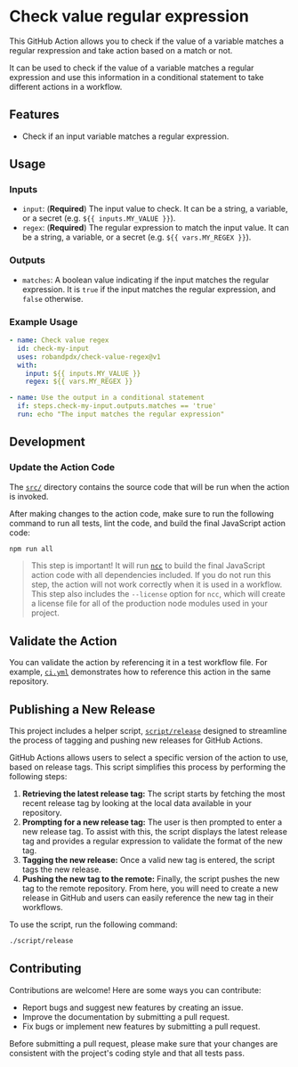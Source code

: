 # Check value regular expression

This GitHub Action allows you to check if the value of a variable matches
a regular rexpression and take action based on a match or not.

It can be used to check if the value of a variable matches a regular expression
and use this information in a conditional statement to take different actions in
a workflow.

## Features

- Check if an input variable matches a regular expression.

## Usage

### Inputs

- `input`: (**Required**) The input value to check. It can be a string, a
  variable, or a secret (e.g. `${{ inputs.MY_VALUE }}`).
- `regex`: (**Required**) The regular expression to match the input value. It
  can be a string, a variable, or a secret (e.g. `${{ vars.MY_REGEX }}`).

### Outputs

- `matches`: A boolean value indicating if the input matches the regular
  expression. It is `true` if the input matches the regular expression, and
  `false` otherwise.

### Example Usage

```yaml
- name: Check value regex
  id: check-my-input
  uses: robandpdx/check-value-regex@v1
  with:
    input: ${{ inputs.MY_VALUE }}
    regex: ${{ vars.MY_REGEX }}

- name: Use the output in a conditional statement
  if: steps.check-my-input.outputs.matches == 'true'
  run: echo "The input matches the regular expression"
```

## Development

### Update the Action Code

The [`src/`](./src/) directory contains the source code that will be run when
the action is invoked.

After making changes to the action code, make sure to run the following command
to run all tests, lint the code, and build the final JavaScript action code:

```bash
npm run all
```

> This step is important! It will run [`ncc`](https://github.com/vercel/ncc) to
> build the final JavaScript action code with all dependencies included. If you
> do not run this step, the action will not work correctly when it is used in a
> workflow. This step also includes the `--license` option for `ncc`, which will
> create a license file for all of the production node modules used in your
> project.

## Validate the Action

You can validate the action by referencing it in a test workflow file. For
example, [`ci.yml`](./.github/workflows/ci.yml) demonstrates how to reference
this action in the same repository.

## Publishing a New Release

This project includes a helper script, [`script/release`](./script/release)
designed to streamline the process of tagging and pushing new releases for
GitHub Actions.

GitHub Actions allows users to select a specific version of the action to use,
based on release tags. This script simplifies this process by performing the
following steps:

1. **Retrieving the latest release tag:** The script starts by fetching the most
   recent release tag by looking at the local data available in your repository.
1. **Prompting for a new release tag:** The user is then prompted to enter a new
   release tag. To assist with this, the script displays the latest release tag
   and provides a regular expression to validate the format of the new tag.
1. **Tagging the new release:** Once a valid new tag is entered, the script tags
   the new release.
1. **Pushing the new tag to the remote:** Finally, the script pushes the new tag
   to the remote repository. From here, you will need to create a new release in
   GitHub and users can easily reference the new tag in their workflows.

To use the script, run the following command:

```bash
./script/release
```

## Contributing

Contributions are welcome! Here are some ways you can contribute:

- Report bugs and suggest new features by creating an issue.
- Improve the documentation by submitting a pull request.
- Fix bugs or implement new features by submitting a pull request.

Before submitting a pull request, please make sure that your changes are
consistent with the project's coding style and that all tests pass.
